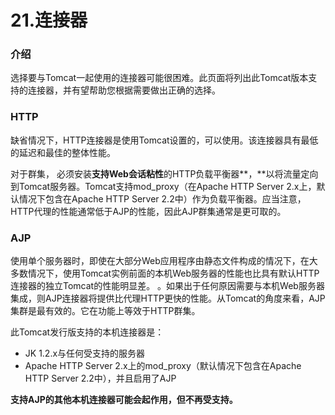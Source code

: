 # 21.连接器

### 介绍

选择要与Tomcat一起使用的连接器可能很困难。此页面将列出此Tomcat版本支持的连接器，并有望帮助您根据需要做出正确的选择。

### HTTP

缺省情况下，HTTP连接器是使用Tomcat设置的，可以使用。该连接器具有最低的延迟和最佳的整体性能。

对于群集， 必须安装**支持Web会话粘性**的HTTP负载平衡器**，**以将流量定向到Tomcat服务器。Tomcat支持mod_proxy（在Apache HTTP Server 2.x上，默认情况下包含在Apache HTTP Server 2.2中）作为负载平衡器。应当注意，HTTP代理的性能通常低于AJP的性能，因此AJP群集通常是更可取的。

### AJP

使用单个服务器时，即使在大部分Web应用程序由静态文件构成的情况下，在大多数情况下，使用Tomcat实例前面的本机Web服务器的性能也比具有默认HTTP连接器的独立Tomcat的性能明显差。 。如果出于任何原因需要与本机Web服务器集成，则AJP连接器将提供比代理HTTP更快的性能。从Tomcat的角度来看，AJP集群是最有效的。它在功能上等效于HTTP群集。

此Tomcat发行版支持的本机连接器是：

- JK 1.2.x与任何受支持的服务器
- Apache HTTP Server 2.x上的mod_proxy（默认情况下包含在Apache HTTP Server 2.2中），并且启用了AJP

**支持AJP的其他本机连接器可能会起作用，但不再受支持。**